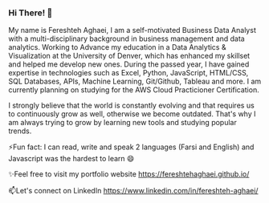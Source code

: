 ### Hi There! 👋
 
My name is Fereshteh Aghaei, I am a self-motivated Business Data Analyst with a multi-disciplinary background in business management and data analytics. Working to Advance my education in a Data Analytics & Visualization at the University of Denver, which has enhanced my skillset and helped me develop new ones. During the passed year, I have gained expertise in technologies such as Excel, Python, JavaScript, HTML/CSS, SQL Databases, APIs, Machine Learning, Git/Github, Tableau and more. I am currently planning on studying for the AWS Cloud Practicioner Certification.

I strongly believe that the world is constantly evolving and that requires us to continuously grow as well, otherwise we become outdated. That's why I am always trying to grow    by learning new tools and studying popular trends.


⚡Fun fact: I can read, write and speak 2 languages (Farsi and English) and Javascript was the hardest to learn 😄

✨Feel free to visit my portfolio website https://fereshtehaghaei.github.io/

📫Let's connect on LinkedIn https://www.linkedin.com/in/fereshteh-aghaei/

